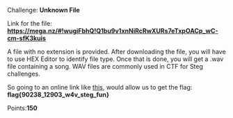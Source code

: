Challenge: **Unknown File**

Link for the file: **https://mega.nz/#!wugiFbhQ!Q1bu9v1xnNiRcRwXURs7eTxpOACp_wC-cm-sfK3kuis**

A file with no extension is provided. After downloading the file, you will have to use HEX Editor to identify file type. Once that is done, you will get a .wav file containing a song. WAV files are commonly used in CTF for Steg challenges. 

So going to an online link like [this](https://futureboy.us/stegano/decinput.html), would allow us to get the flag: **flag{90238_12903_w4v_steg_fun}** 

Points:**150**